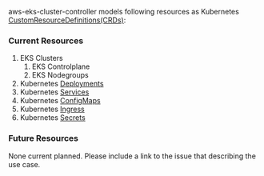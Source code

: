 aws-eks-cluster-controller models following resources as Kubernetes [CustomResourceDefinitions(CRDs)](https://kubernetes.io/docs/tasks/access-kubernetes-api/custom-resources/custom-resource-definitions/):

### Current Resources
1. EKS Clusters
   1. EKS Controlplane
   1. EKS Nodegroups
1. Kubernetes [Deployments](https://kubernetes.io/docs/reference/generated/kubernetes-api/v1.13/#deployment-v1-apps)
1. Kubernetes [Services](https://kubernetes.io/docs/reference/generated/kubernetes-api/v1.13/#service-v1-core)
1. Kubernetes [ConfigMaps](https://kubernetes.io/docs/reference/generated/kubernetes-api/v1.13/#configmap-v1-core)
1. Kubernetes [Ingress](https://kubernetes.io/docs/reference/generated/kubernetes-api/v1.13/#ingress-v1beta1-extensions)
1. Kubernetes [Secrets](https://kubernetes.io/docs/reference/generated/kubernetes-api/v1.13/#secret-v1-core)

### Future Resources
None current planned.  Please include a link to the issue that describing the use case.
